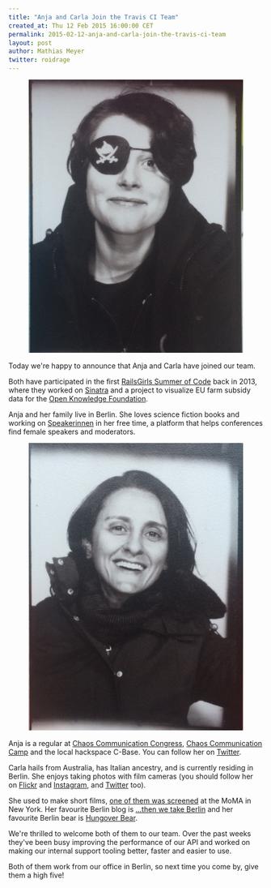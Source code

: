 ```yaml
---
title: "Anja and Carla Join the Travis CI Team"
created_at: Thu 12 Feb 2015 16:00:00 CET
permalink: 2015-02-12-anja-and-carla-join-the-travis-ci-team
layout: post
author: Mathias Meyer
twitter: roidrage
---
```

<figure class="right small">
  <img src="/images/anja.jpg">
</figure>

Today we're happy to announce that Anja and Carla have joined our team.

Both have participated in the first [RailsGirls Summer of
Code](http://railsgirlssummerofcode.org) back in 2013, where they worked on
[Sinatra](http://sinatrarb.com) and a project to visualize EU farm subsidy data
for the [Open Knowledge Foundation](http://okfn.de).

Anja and her family live in Berlin. She loves science fiction books and working
on [Speakerinnen](http://speakerinnen.org) in her free time, a platform that
helps conferences find female speakers and moderators.

<figure class="right small">
  <img src="/images/carla.jpg">
</figure>

Anja is a regular at [Chaos Communication
Congress](http://www.wikiwand.com/en/Chaos_Communication_Congress), [Chaos
Communication Camp](http://www.wikiwand.com/en/Chaos_Communication_Camp) and the
local hackspace C-Base. You can follow her on
[Twitter](https://twitter.com/_tyranja_).

Carla hails from Australia, has Italian ancestry, and is currently residing in
Berlin. She enjoys taking photos with film cameras (you should follow her on
[Flickr](https://www.flickr.com/photos/carladrago/) and
[Instagram](http://instagram.com/carlad), and
[Twitter](https://twitter.com/CarlaD) too).

She used to make short films, [one of them was
screened](http://vimeo.com/38967051) at the MoMA in New York. Her favourite
Berlin blog is [...then we take Berlin](http://thenwetakeberlin.de/) and her
favourite Berlin bear is [Hungover
Bear](http://www.mcsweeneys.net/articles/im-all-i-think-about).

We're thrilled to welcome both of them to our team. Over the past weeks they've
been busy improving the performance of our API and worked on making our internal
support tooling better, faster and easier to use.

Both of them work from our office in Berlin, so next time you come by, give them
a high five!
